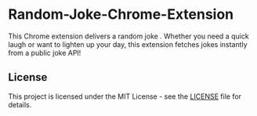 # Random-Joke-Chrome-Extension
This Chrome extension delivers a random joke . Whether you need a quick laugh or want to lighten up your day, this extension fetches jokes instantly from a public joke API!

## License
This project is licensed under the MIT License - see the [LICENSE](LICENSE) file for details.

